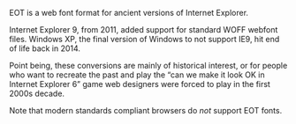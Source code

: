 EOT is a web font format for ancient versions of Internet Explorer.

Internet Explorer 9, from 2011, added support for standard WOFF webfont
files.  Windows XP, the final version of Windows to not support IE9, hit
end of life back in 2014.

Point being, these conversions are mainly of historical interest, or
for people who want to recreate the past and play the “can we make it
look OK in Internet Explorer 6” game web designers were forced to play
in the first 2000s decade.

Note that modern standards compliant browsers do *not* support EOT fonts.

